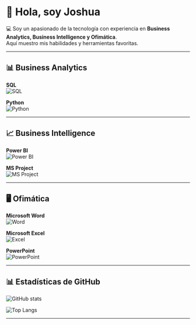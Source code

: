 # 👋 Hola, soy Joshua  

💻 Soy un apasionado de la tecnología con experiencia en **Business Analytics, Business Intelligence y Ofimática**.  
Aquí muestro mis habilidades y herramientas favoritas.  

---

## 📊 Business Analytics  

**SQL**  
![SQL](https://progress-bar.dev/85/?title=Experto)  

**Python**  
![Python](https://progress-bar.dev/75/?title=Avanzado)  

---

## 📈 Business Intelligence  

**Power BI**  
![Power BI](https://progress-bar.dev/80/?title=Experto)  

**MS Project**  
![MS Project](https://progress-bar.dev/65/?title=Avanzado)  

---

## 🖥️ Ofimática  

**Microsoft Word**  
![Word](https://progress-bar.dev/95/?title=Experto)  

**Microsoft Excel**  
![Excel](https://progress-bar.dev/90/?title=Experto)  

**PowerPoint**  
![PowerPoint](https://progress-bar.dev/85/?title=Experto)  

---

## 📊 Estadísticas de GitHub  

![GitHub stats](https://github-readme-stats.vercel.app/api?username=Josh1996663&show_icons=true&theme=radical)  

![Top Langs](https://github-readme-stats.vercel.app/api/top-langs/?username=Josh1996663&layout=compact&theme=radical)  

---
